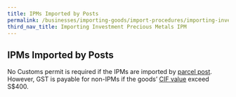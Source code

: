 ```yaml
---
title: IPMs Imported by Posts
permalink: /businesses/importing-goods/import-procedures/importing-investment-precious-metals-ipms/IPMS-imported-by-posts
third_nav_title: Importing Investment Precious Metals IPM
---
```


## IPMs Imported by Posts

No Customs permit is required if the IPMs are imported by [parcel post](/businesses/importing-goods/import-procedures/importing-by-post-or-courier-service). However, GST is payable for non-IPMs if the goods’ [CIF value](https://www.customs.gov.sg/businesses/valuation-duties-taxes-fees/establishing-customs-value-for-imports/establishing-the-customs-value) exceed S$400.
